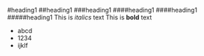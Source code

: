 #heading1
##heading1
###heading1
####heading1
####heading1
#####heading1
This is  *italics* text
This is **bold** text
- abcd
- 1234
- ijklf
